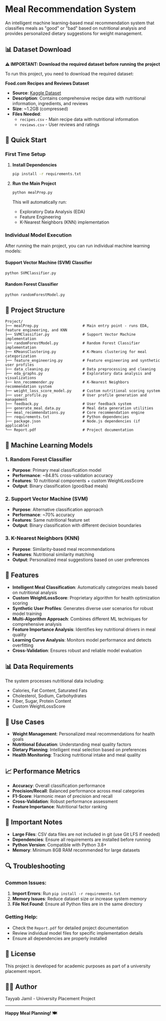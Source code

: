 # Meal Recommendation System

An intelligent machine learning-based meal recommendation system that classifies meals as "good" or "bad" based on nutritional analysis and provides personalized dietary suggestions for weight management.

## 📊 Dataset Download

**⚠️ IMPORTANT: Download the required dataset before running the project**

To run this project, you need to download the required dataset:

**Food.com Recipes and Reviews Dataset**
- **Source**: [Kaggle Dataset](https://www.kaggle.com/datasets/irkaal/foodcom-recipes-and-reviews)
- **Description**: Contains comprehensive recipe data with nutritional information, ingredients, and reviews
- **Size**: ~1.2GB (compressed)
- **Files Needed**: 
  - `recipes.csv` - Main recipe data with nutritional information
  - `reviews.csv` - User reviews and ratings

## 🚀 Quick Start

### First Time Setup

1. **Install Dependencies**
   ```bash
   pip install -r requirements.txt
   ```

2. **Run the Main Project**
   ```bash
   python mealPrep.py
   ```
   This will automatically run:
   - Exploratory Data Analysis (EDA)
   - Feature Engineering
   - K-Nearest Neighbors (KNN) implementation

### Individual Model Execution

After running the main project, you can run individual machine learning models:

#### Support Vector Machine (SVM) Classifier
```bash
python SVMClassifier.py
```

#### Random Forest Classifier
```bash
python randomForestModel.py
```

## 📁 Project Structure

```
Project/
├── mealPrep.py                    # Main entry point - runs EDA, feature engineering, and KNN
├── SVMClassifier.py               # Support Vector Machine implementation
├── randomForestModel.py           # Random Forest Classifier implementation
├── KMeansClustering.py            # K-Means clustering for meal categorization
├── feature_engineering.py         # Feature engineering and synthetic user profiles
├── data_cleaning.py               # Data preprocessing and cleaning
├── eda_graphs.py                  # Exploratory data analysis and visualizations
├── knn_recommender.py             # K-Nearest Neighbors recommendation system
├── weight_loss_score_model.py     # Custom nutritional scoring system
├── user_profile.py                # User profile generation and management
├── feedback.py                    # User feedback system
├── generate_meal_data.py          # Meal data generation utilities
├── meal_recommendations.py        # Core recommendation engine
├── requirements.txt               # Python dependencies
├── package.json                   # Node.js dependencies (if applicable)
└── Report.pdf                     # Project documentation
```

## 🧠 Machine Learning Models

### 1. Random Forest Classifier
- **Purpose**: Primary meal classification model
- **Performance**: ~84.8% cross-validation accuracy
- **Features**: 10 nutritional components + custom WeightLossScore
- **Output**: Binary classification (good/bad meals)

### 2. Support Vector Machine (SVM)
- **Purpose**: Alternative classification approach
- **Performance**: ~70% accuracy
- **Features**: Same nutritional feature set
- **Output**: Binary classification with different decision boundaries

### 3. K-Nearest Neighbors (KNN)
- **Purpose**: Similarity-based meal recommendations
- **Features**: Nutritional similarity matching
- **Output**: Personalized meal suggestions based on user preferences

## 🔧 Features

- **Intelligent Meal Classification**: Automatically categorizes meals based on nutritional analysis
- **Custom WeightLossScore**: Proprietary algorithm for health optimization scoring
- **Synthetic User Profiles**: Generates diverse user scenarios for robust model training
- **Multi-Algorithm Approach**: Combines different ML techniques for comprehensive analysis
- **Feature Importance Analysis**: Identifies key nutritional drivers in meal quality
- **Learning Curve Analysis**: Monitors model performance and detects overfitting
- **Cross-Validation**: Ensures robust and reliable model evaluation

## 📊 Data Requirements

The system processes nutritional data including:
- Calories, Fat Content, Saturated Fats
- Cholesterol, Sodium, Carbohydrates
- Fiber, Sugar, Protein Content
- Custom WeightLossScore

## 🎯 Use Cases

- **Weight Management**: Personalized meal recommendations for health goals
- **Nutritional Education**: Understanding meal quality factors
- **Dietary Planning**: Intelligent meal selection based on preferences
- **Health Monitoring**: Tracking nutritional intake and meal quality

## 📈 Performance Metrics

- **Accuracy**: Overall classification performance
- **Precision/Recall**: Balanced performance across meal categories
- **F1-Score**: Harmonic mean of precision and recall
- **Cross-Validation**: Robust performance assessment
- **Feature Importance**: Nutritional factor ranking

## 🚨 Important Notes

- **Large Files**: CSV data files are not included in git (use Git LFS if needed)
- **Dependencies**: Ensure all requirements are installed before running
- **Python Version**: Compatible with Python 3.8+
- **Memory**: Minimum 8GB RAM recommended for large datasets

## 🔍 Troubleshooting

### Common Issues:
1. **Import Errors**: Run `pip install -r requirements.txt`
2. **Memory Issues**: Reduce dataset size or increase system memory
3. **File Not Found**: Ensure all Python files are in the same directory

### Getting Help:
- Check the `Report.pdf` for detailed project documentation
- Review individual model files for specific implementation details
- Ensure all dependencies are properly installed

## 📝 License

This project is developed for academic purposes as part of a university placement report.

## 👨‍💻 Author

Tayyab Jamil - University Placement Project

---

**Happy Meal Planning! 🍽️**
